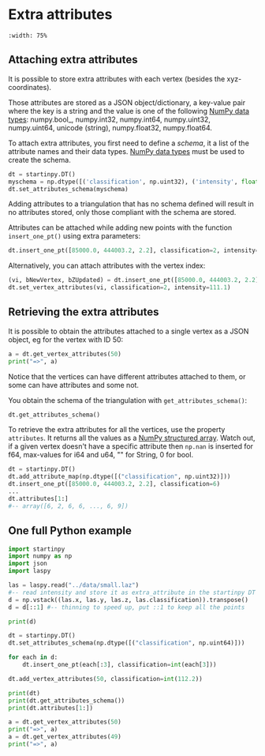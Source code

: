 # Extra attributes

```{image} figs/extra_attributes.png
:width: 75%
```

## Attaching extra attributes

It is possible to store extra attributes with each vertex (besides the xyz-coordinates).

Those attributes are stored as a JSON object/dictionary, a key-value pair where the key is a string and the value is one of the following [NumPy data types](https://numpy.org/doc/stable/user/basics.types.html): numpy.bool_, numpy.int32, numpy.int64, numpy.uint32, numpy.uint64, unicode (string), numpy.float32, numpy.float64.

To attach extra attributes, you first need to define a *schema*, it a list of the attribute names and their data types.
[NumPy data types](https://numpy.org/doc/stable/reference/arrays.dtypes.html#arrays-dtypes) must be used to create the schema.

```python
dt = startinpy.DT()
myschema = np.dtype([('classification', np.uint32), ('intensity', float)])
dt.set_attributes_schema(myschema)
```

Adding attributes to a triangulation that has no schema defined will result in no attributes stored, only those compliant with the schema are stored.

Attributes can be attached while adding new points with the function `insert_one_pt()` using extra parameters:

```python
dt.insert_one_pt([85000.0, 444003.2, 2.2], classification=2, intensity=111.1)
```

Alternatively, you can attach attributes with the vertex index:
```python
(vi, bNewVertex, bZUpdated) = dt.insert_one_pt([85000.0, 444003.2, 2.2])
dt.set_vertex_attributes(vi, classification=2, intensity=111.1)
```


## Retrieving the extra attributes

It is possible to obtain the attributes attached to a single vertex as a JSON object, eg for the vertex with ID 50:
```python
a = dt.get_vertex_attributes(50)
print("=>", a)
```
    
Notice that the vertices can have different attributes attached to them, or some can have attributes and some not.

You obtain the schema of the triangulation with `get_attributes_schema()`:
```python
dt.get_attributes_schema()
```

To retrieve the extra attributes for all the vertices, use the property `attributes`.
It returns all the values as a [NumPy structured array](https://numpy.org/doc/stable/user/basics.rec.html).
Watch out, if a given vertex doesn't have a specific attribute then ``np.nan`` is inserted
for f64, max-values for i64 and u64, "" for String, 0 for bool.
    
```python
dt = startinpy.DT()
dt.add_attribute_map(np.dtype([("classification", np.uint32)]))
dt.insert_one_pt([85000.0, 444003.2, 2.2], classification=6)
...
dt.attributes[1:]
#-- array([6, 2, 6, 6, ..., 6, 9])
```


## One full Python example

```python
import startinpy
import numpy as np
import json
import laspy

las = laspy.read("../data/small.laz")
#-- read intensity and store it as extra_attribute in the startinpy DT
d = np.vstack((las.x, las.y, las.z, las.classification)).transpose()
d = d[::1] #-- thinning to speed up, put ::1 to keep all the points

print(d)

dt = startinpy.DT()
dt.set_attributes_schema(np.dtype([("classification", np.uint64)]))

for each in d:
    dt.insert_one_pt(each[:3], classification=int(each[3]))

dt.add_vertex_attributes(50, classification=int(112.2))

print(dt)
print(dt.get_attributes_schema())
print(dt.attributes[1:])

a = dt.get_vertex_attributes(50)
print("=>", a)
a = dt.get_vertex_attributes(49)
print("=>", a)
```